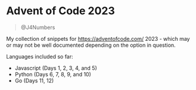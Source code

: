 # Advent of Code 2023

> @J4Numbers

My collection of snippets for https://adventofcode.com/ 2023 - which may or may not be
well documented depending on the option in question.

Languages included so far:

* Javascript (Days 1, 2, 3, 4, and 5)
* Python (Days 6, 7, 8, 9, and 10)
* Go (Days 11, 12)
